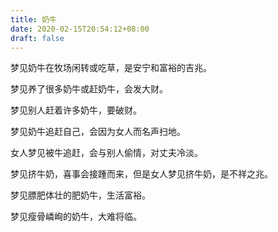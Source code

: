 ```yaml
---
title: 奶牛
date: 2020-02-15T20:54:12+08:00
draft: false
---
```


梦见奶牛在牧场闲转或吃草，是安宁和富裕的吉兆。


梦见养了很多奶牛或赶奶牛，会发大财。


梦见别人赶着许多奶牛，要破财。


梦见奶牛追赶自己，会因为女人而名声扫地。


女人梦见被牛追赶，会与别人偷情，对丈夫冷淡。


梦见挤牛奶，喜事会接踵而来，但是女人梦见挤牛奶，是不祥之兆。


梦见膘肥体壮的肥奶牛，生活富裕。


梦见瘦骨嶙峋的奶牛，大难将临。
